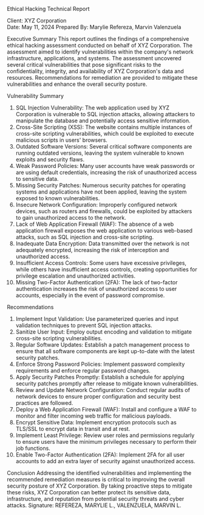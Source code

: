 Ethical Hacking Technical Report

Client: XYZ Corporation  
Date: May 11, 2024
Prepared By: Marylie Refereza, Marvin Valenzuela

 Executive Summary
This report outlines the findings of a comprehensive ethical hacking assessment conducted on behalf of XYZ Corporation. The assessment aimed to identify vulnerabilities within the company's network infrastructure, applications, and systems. The assessment uncovered several critical vulnerabilities that pose significant risks to the confidentiality, integrity, and availability of XYZ Corporation's data and resources. Recommendations for remediation are provided to mitigate these vulnerabilities and enhance the overall security posture.

 Vulnerability Summary
1. SQL Injection Vulnerability: The web application used by XYZ Corporation is vulnerable to SQL injection attacks, allowing attackers to manipulate the database and potentially access sensitive information.
2. Cross-Site Scripting (XSS): The website contains multiple instances of cross-site scripting vulnerabilities, which could be exploited to execute malicious scripts in users' browsers.
3. Outdated Software Versions: Several critical software components are running outdated versions, leaving the system vulnerable to known exploits and security flaws.
4. Weak Password Policies: Many user accounts have weak passwords or are using default credentials, increasing the risk of unauthorized access to sensitive data.
5. Missing Security Patches: Numerous security patches for operating systems and applications have not been applied, leaving the system exposed to known vulnerabilities.
6. Insecure Network Configuration: Improperly configured network devices, such as routers and firewalls, could be exploited by attackers to gain unauthorized access to the network.
7. Lack of Web Application Firewall (WAF): The absence of a web application firewall exposes the web application to various web-based attacks, such as SQL injection and cross-site scripting.
8. Inadequate Data Encryption: Data transmitted over the network is not adequately encrypted, increasing the risk of interception and unauthorized access.
9. Insufficient Access Controls: Some users have excessive privileges, while others have insufficient access controls, creating opportunities for privilege escalation and unauthorized activities.
10. Missing Two-Factor Authentication (2FA): The lack of two-factor authentication increases the risk of unauthorized access to user accounts, especially in the event of password compromise.

 Recommendations
1. Implement Input Validation: Use parameterized queries and input validation techniques to prevent SQL injection attacks.
2. Sanitize User Input: Employ output encoding and validation to mitigate cross-site scripting vulnerabilities.
3. Regular Software Updates: Establish a patch management process to ensure that all software components are kept up-to-date with the latest security patches.
4. Enforce Strong Password Policies: Implement password complexity requirements and enforce regular password changes.
5. Apply Security Patches Promptly: Establish a schedule for applying security patches promptly after release to mitigate known vulnerabilities.
6. Review and Update Network Configuration: Conduct regular audits of network devices to ensure proper configuration and security best practices are followed.
7. Deploy a Web Application Firewall (WAF): Install and configure a WAF to monitor and filter incoming web traffic for malicious payloads.
8. Encrypt Sensitive Data: Implement encryption protocols such as TLS/SSL to encrypt data in transit and at rest.
9. Implement Least Privilege: Review user roles and permissions regularly to ensure users have the minimum privileges necessary to perform their job functions.
10. Enable Two-Factor Authentication (2FA): Implement 2FA for all user accounts to add an extra layer of security against unauthorized access.

 Conclusion
Addressing the identified vulnerabilities and implementing the recommended remediation measures is critical to improving the overall security posture of XYZ Corporation. By taking proactive steps to mitigate these risks, XYZ Corporation can better protect its sensitive data, infrastructure, and reputation from potential security threats and cyber attacks.
Signature: REFEREZA, MARYLIE L., VALENZUELA, MARVIN L.